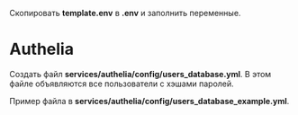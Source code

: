 Скопировать **template.env** в **.env** и заполнить переменные.




# Authelia

Создать файл **services/authelia/config/users_database.yml**. В этом файле объявляются все
пользователи с хэшами паролей.

Пример файла в **services/authelia/config/users_database_example.yml**.

